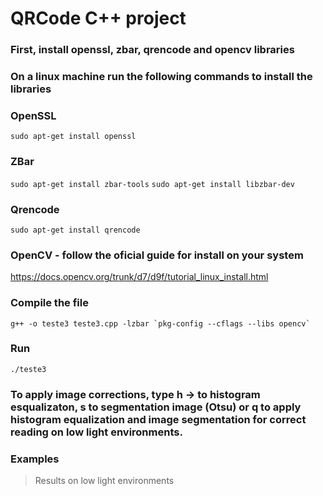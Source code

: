# QRCode C++ project

### First, install openssl, zbar, qrencode and opencv libraries
### On a linux machine run the following commands to install the libraries
### OpenSSL
`sudo apt-get install openssl`
### ZBar
`sudo apt-get install zbar-tools`
`sudo apt-get install libzbar-dev`
### Qrencode
`sudo apt-get install qrencode`

### OpenCV - follow the oficial guide for install on your system
https://docs.opencv.org/trunk/d7/d9f/tutorial_linux_install.html

### Compile the file 
``` g++ -o teste3 teste3.cpp -lzbar `pkg-config --cflags --libs opencv` ```
### Run 
`./teste3`

### To apply image corrections, type h -> to histogram esqualizaton, s to segmentation image (Otsu) or q to apply histogram equalization and image segmentation for correct reading on low light environments.

### Examples 
> Results on low light environments

